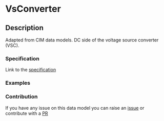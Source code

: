 # VsConverter

## Description 

Adapted from CIM data models. DC side of the voltage source converter (VSC).
### Specification

Link to the [specification](https://smart-data-models.github.io/dataModel.EnergyCIM/VsConverter/doc/spec.md)
### Examples
### Contribution

 If you have any issue on this data model you can raise an [issue](https://github.com/smart-data-models/dataModel.EnergyCIM/issues)  or contribute with a [PR](https://github.com/smart-data-models/dataModel.EnergyCIM/pulls)